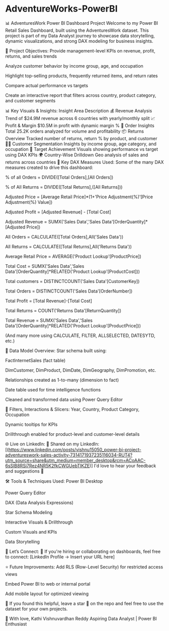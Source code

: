 # AdventureWorks-PowerBI

📊 AdventuresWork Power BI Dashboard Project
Welcome to my Power BI Retail Sales Dashboard, built using the AdventuresWork dataset.
This project is part of my Data Analyst journey to showcase data storytelling, dynamic visualizations, and strong DAX modeling for business insights.

🎯 Project Objectives:
Provide management-level KPIs on revenue, profit, returns, and sales trends

Analyze customer behavior by income group, age, and occupation

Highlight top-selling products, frequently returned items, and return rates

Compare actual performance vs targets

Create an interactive report that filters across country, product category, and customer segments

📊 Key Visuals & Insights:
Insight Area	Description
💰 Revenue Analysis	Trend of $24.9M revenue across 6 countries with yearly/monthly split
📈 Profit & Margin	$10.5M in profit with dynamic margin %
🛒 Order Insights	Total 25.2K orders analyzed for volume and profitability
📦 Returns Overview	Tracked number of returns, return % by product, and customer
🧍‍♂️ Customer Segmentation	Insights by income group, age category, and occupation
🎯 Target Achievement	Visuals showing performance vs target using DAX KPIs
🌍 Country-Wise Drilldown	Geo analysis of sales and returns across countries
🧠 Key DAX Measures Used:
Some of the many DAX measures created to drive this dashboard:

% of all Orders = DIVIDE([Total Orders],[All Orders])

% of All Returns = DIVIDE([Total Returns],([All Returns]))

Adjusted Price = [Average Retail Price]*(1+'Price Adjustment(%)'[Price Adjustment(%) Value])

Adjusted Profit = [Adjusted Revenue] - [Total Cost]

Adjusted Revenue = SUMX('Sales Data','Sales Data'[OrderQuantity]*[Adjusted Price])

All Orders = CALCULATE([Total Orders],All('Sales Data'))

All Returns = CALCULATE([Total Returns],All('Returns Data'))

Average Retail Price = AVERAGE('Product Lookup'[ProductPrice])

Total Cost = SUMX('Sales Data','Sales Data'[OrderQuantity]*RELATED('Product Lookup'[ProductCost]))

Total customers = DISTINCTCOUNT('Sales Data'[CustomerKey])

Total Orders = DISTINCTCOUNT('Sales Data'[OrderNumber])

Total Profit = [Total Revenue]-[Total Cost]

Total Returns = COUNT('Returns Data'[ReturnQuantity])

Total Revenue = SUMX('Sales Data','Sales Data'[OrderQuantity]*RELATED('Product Lookup'[ProductPrice]))

(And many more using CALCULATE, FILTER, ALLSELECTED, DATESYTD, etc.)

🧩 Data Model Overview:
Star schema built using:

FactInternetSales (fact table)

DimCustomer, DimProduct, DimDate, DimGeography, DimPromotion, etc.

Relationships created as 1-to-many (dimension to fact)

Date table used for time intelligence functions

Cleaned and transformed data using Power Query Editor

🧪 Filters, Interactions & Slicers:
Year, Country, Product Category, Occupation

Dynamic tooltips for KPIs

Drillthrough enabled for product-level and customer-level details

🌐 Live on LinkedIn:
📢 Shared on my LinkedIn: [(https://www.linkedin.com/posts/vishnu15050_power-bi-project-adventureswork-sales-activity-7314171937235116034-RUT4?utm_source=share&utm_medium=member_desktop&rcm=ACoAAC-6sSIB8RSi7Rez4NR5K2fkCWGUebTIKZE)]
I'd love to hear your feedback and suggestions 🙌

🛠️ Tools & Techniques Used:
Power BI Desktop

Power Query Editor

DAX (Data Analysis Expressions)

Star Schema Modeling

Interactive Visuals & Drillthrough

Custom Visuals and KPIs

Data Storytelling

🙌 Let’s Connect:
📩 If you're hiring or collaborating on dashboards, feel free to connect:
[LinkedIn Profile → Insert your URL here]

⭐ Future Improvements:
Add RLS (Row-Level Security) for restricted access views

Embed Power BI to web or internal portal

Add mobile layout for optimized viewing

📌 If you found this helpful, leave a star 🌟 on the repo and feel free to use the dataset for your own projects.

💌 With love,
Kathi Vishnuvardhan Reddy
Aspiring Data Analyst | Power BI Enthusiast
